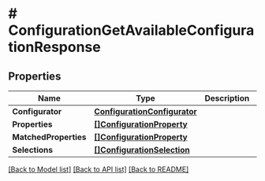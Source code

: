 # # ConfigurationGetAvailableConfigurationResponse


## Properties 


Name | Type | Description | Notes
------------ | ------------- | ------------- | -------------
**Configurator**| [**ConfigurationConfigurator**](ConfigurationConfigurator.md) |   | [optional]
**Properties**| [**[]ConfigurationProperty**](ConfigurationProperty.md) |   | [optional]
**MatchedProperties**| [**[]ConfigurationProperty**](ConfigurationProperty.md) |   | [optional]
**Selections**| [**[]ConfigurationSelection**](ConfigurationSelection.md) |   | [optional]


[[Back to Model list]](../../README.md#models) [[Back to API list]](../../README.md#endpoints) [[Back to README]](../../README.md)

